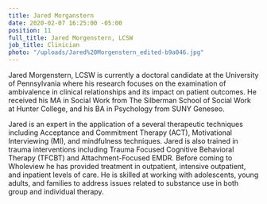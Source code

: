 ```yaml
---
title: Jared Morganstern
date: 2020-02-07 16:25:00 -05:00
position: 11
full_title: Jared Morgenstern, LCSW
job_title: Clinician
photo: "/uploads/Jared%20Morgenstern_edited-b9a046.jpg"
---
```


Jared Morgenstern, LCSW is currently a doctoral candidate at the University of Pennsylvania where his research focuses on the examination of ambivalence in clinical relationships and its impact on patient outcomes.  He received his MA in Social Work from The Silberman School of Social Work at Hunter College, and his BA in Psychology from SUNY Geneseo. 

Jared is an expert in the application of a several therapeutic techniques including Acceptance and Commitment Therapy (ACT), Motivational Interviewing (MI), and mindfulness techniques. Jared is also trained in trauma interventions including Trauma Focused Cognitive Behavioral Therapy (TFCBT) and Attachment-Focused EMDR. Before coming to Wholeview he has provided treatment in outpatient, intensive outpatient, and inpatient levels of care. He is skilled at working with adolescents, young adults, and families to address issues related to substance use in both group and individual therapy.   